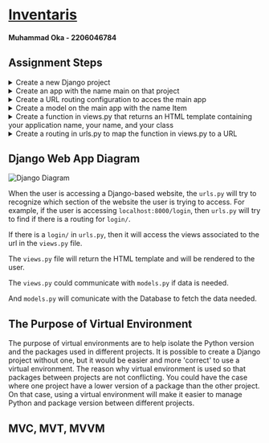 # [Inventaris](https://oka-inventaris.adaptable.app/)
#### Muhammad Oka - 2206046784

## Assignment Steps
<details>
<summary>Create a new Django project</summary>

1. Create new directory and initialize a virtual environment

    ```bash
    mkdir inventaris && cd inventaris
    python3 -m venv env
    ```
2. Activate the virtual environment

    ```bash
    source env/bin/activate
    ```

3. Create requirements.txt

    ```
    django
    gunicorn
    whitenoise
    psycopg2-binary
    requests
    urllib3
    ```

4. Install requirements

    ```bash
    pip install -r requirements.txt
    ```

5. Create new Django project
    
    ```bash
    django-admin startproject inventaris .
    ```

6. Set ```ALLOWED_HOST``` to any host in ```settings.py```

    ```python
    # inventaris/settings.py

    ALLOWED_HOSTS = ['*']
    ```
</details>

<details>
<summary>Create an app with the name main on that project</summary>

1. Create an app with the name ```main```

    ```bash
    python manage.py startapp main
    ```
2. Add ```main``` to ```INSTALLED_APPS``` in ```settings.py```

    ```python
    # inventaris/settings.py

    INSTALLED_APPS = [
        'main',
    ]
    ```

</details>

<details>
<summary>Create a URL routing configuration to acces the main app</summary>

1. Add URL routing to ```urls.py```

    ```python
    # inventaris/urls.py

    urlpatterns = [
        path('', include('main.urls')),
    ]

    ```
    
</details>

<details>
<summary>Create a model on the main app with the name Item</summary>

1. Create a model with name ```Item``` in ```models.py```

    ```python
    # main/views.py

    from django.db import models

    # Create your models here.
    class Item(models.Model):
        name = models.CharField(max_length=100)
        amount = models.IntegerField()
        description = models.TextField()
        category = models.CharField(max_length=100)
        price = models.IntegerField()
    ```
    
</details>

<details>
<summary>Create a function in views.py that returns an HTML template containing your application name, your name, and your class</summary>

1. Create the templates folder in ```main/```

    ```bash
    cd main
    mkdir templates
    ```
    
2. Create the HTML template file for the main app

    ```html
    <!-- main/templates/main.html -->
    <h1>Inventaris</h1>

    <h5>Name: </h5>
    <p>{{ name }}</p>
    <h5>Class: </h5>
    <p>{{ class }}</p>
    ```

3. Create the view function for the main app in ```views.py```

    ```python
    # main/views.py

    from django.shortcuts import render

    # Create your views here.
    def show_main(request):
        context = {
            'name': 'Muhammad Oka',
            'class': 'PBP KKI',
        }

        return render(request, 'main.html', context)
    ```

</details>

<details>
<summary>Create a routing in urls.py to map the function in views.py to a URL</summary>

1. Create the routing in ```urls.py```

    ```python
    # main/urls.py

    from django.urls import path
    from main.views import show_main

    app_name = 'main'
    urlpatterns = [
        path('', show_main, name='show_main'),
    ]
    ```
    
</details>

## Django Web App Diagram
![Django Diagram](https://cdn.discordapp.com/attachments/1057322303731548192/1150633658449924136/django.png)

When the user is accessing a Django-based website, the ```urls.py``` will try to recognize which section of the website the user is trying to access. For example, if the user is accessing ```localhost:8000/login```, then ```urls.py``` will try to find if there is a routing for ```login/```.


If there is a ```login/``` in ```urls.py```, then it will access the views associated to the url in the ```views.py``` file.

The ```views.py``` file will return the HTML template and will be rendered to the user.

The ```views.py``` could communicate with ```models.py``` if data is needed.

And ```models.py``` will comunicate with the Database to fetch the data needed.

## The Purpose of Virtual Environment

The purpose of virtual environments are to help isolate the Python version and the packages used in different projects. It is possible to create a Django project without one, but it would be easier and more 'correct' to use a virtual environment. The reason why virtual environment is used so that packages between projects are not conflicting. You could have the case where one project have a lower version of a package than the other project. On that case, using a virtual environment will make it easier to manage Python and package version between different projects.

## MVC, MVT, MVVM
